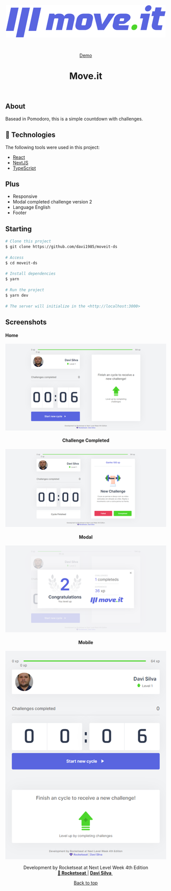 <div align="center" id="top"> 
  <img src="./public/logo-full.svg" alt="Moveit Next" />

&#xa0;

<a href="https://moviet-ds.vercel.app/">Demo</a>

</div>

<h1 align="center">Move.it</h1>

<br>

## About

Basead in Pomodoro, this is a simple countdown with challenges.

## :rocket: Technologies

The following tools were used in this project:

- [React](https://pt-br.reactjs.org/)
- [NextJS](https://nextjs.org/)
- [TypeScript](https://www.typescriptlang.org/)

## Plus

- Responsive
- Modal completed challenge version 2
- Language English
- Footer

## Starting

```bash
# Clone this project
$ git clone https://github.com/davi1985/moveit-ds

# Access
$ cd moveit-ds

# Install dependencies
$ yarn

# Run the project
$ yarn dev

# The server will initialize in the <http://localhost:3000>
```

## Screenshots

#### Home

<div align="center" id="top"> 
  <img src="./public/screenshots/home.png" alt="Moveit Next" />

#### Challenge Completed

<div align="center" id="top"> 
  <img src="./public/screenshots/challenge.png" alt="Moveit Next" />

#### Modal

<div align="center" id="top">
<img src="./public/screenshots/modal.png" alt="Moveit Next" />

#### Mobile

<div align="center" id="top"> 
  <img src="./public/screenshots/mobile.png" alt="Moveit Next" />

Development by Rocketseat at Next Level Week 4th Edition <br />
<a href="https://rocketseat.com.br/" target="_blank">
<strong>💜 Rocketseat</strong>
</a> | <a href="https://github.com/davi1985" target="_blank">
<strong>Davi Silva</strong>
</a>
&#xa0;

<a href="#top">Back to top</a>

